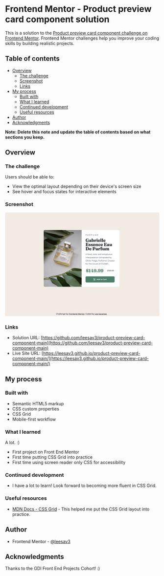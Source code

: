 # Frontend Mentor - Product preview card component solution

This is a solution to the [Product preview card component challenge on Frontend Mentor](https://www.frontendmentor.io/challenges/product-preview-card-component-GO7UmttRfa). Frontend Mentor challenges help you improve your coding skills by building realistic projects. 

## Table of contents

- [Overview](#overview)
  - [The challenge](#the-challenge)
  - [Screenshot](#screenshot)
  - [Links](#links)
- [My process](#my-process)
  - [Built with](#built-with)
  - [What I learned](#what-i-learned)
  - [Continued development](#continued-development)
  - [Useful resources](#useful-resources)
- [Author](#author)
- [Acknowledgments](#acknowledgments)

**Note: Delete this note and update the table of contents based on what sections you keep.**

## Overview

### The challenge

Users should be able to:

- View the optimal layout depending on their device's screen size
- See hover and focus states for interactive elements

### Screenshot

![](./images/product-card-screenshot.png)

### Links

- Solution URL: [https://github.com/leesav3/product-preview-card-component-main](https://github.com/leesav3/product-preview-card-component-main)
- Live Site URL: [https://leesav3.github.io/product-preview-card-component-main/](https://leesav3.github.io/product-preview-card-component-main/)

## My process

### Built with

- Semantic HTML5 markup
- CSS custom properties
- CSS Grid
- Mobile-first workflow

### What I learned

A lot. :)
- First project on Front End Mentor
- First time putting CSS Grid into practice
- First time using screen reader only CSS for accessibility

### Continued development

- I have a lot to learn! Look forward to becoming more fluent in CSS Grid.

### Useful resources

- [MDN Docs - CSS Grid](https://developer.mozilla.org/en-US/docs/Web/CSS/CSS_Grid_Layout/Realizing_common_layouts_using_CSS_Grid_Layout) - This helped me put the CSS Grid layout into practice.

## Author

- Frontend Mentor - [@leesav3](https://www.frontendmentor.io/profile/leesav3)


## Acknowledgments

Thanks to the GDI Front End Projects Cohort! :)
